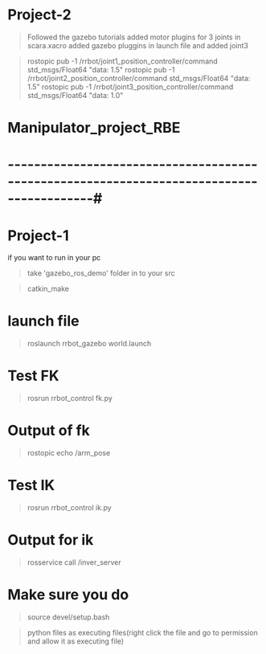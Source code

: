 # Project-2

> Followed the gazebo tutorials
> added motor plugins for 3 joints in scara.xacro
> added gazebo pluggins in launch file and added joint3

> rostopic pub -1 /rrbot/joint1_position_controller/command std_msgs/Float64 "data: 1.5"
> rostopic pub -1 /rrbot/joint2_position_controller/command std_msgs/Float64 "data: 1.5"
> rostopic pub -1 /rrbot/joint3_position_controller/command std_msgs/Float64 "data: 1.0"




# Manipulator_project_RBE

# -----------------------------------------------------------------------------------------#
# Project-1

if you want to run in your pc

 > take 'gazebo_ros_demo' folder in to your src

 > catkin_make

# launch file

> roslaunch rrbot_gazebo world.launch

# Test FK

> rosrun rrbot_control fk.py

# Output of fk 
> rostopic echo /arm_pose 

# Test IK

>rosrun rrbot_control ik.py

# Output for ik

> rosservice call /inver_server 

# Make sure you do
> source devel/setup.bash

> python files as executing files(right click the file and go to permission and allow it as executing file)

